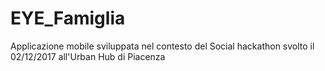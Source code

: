 # EYE_Famiglia
Applicazione mobile sviluppata nel contesto del Social hackathon svolto il 02/12/2017 all'Urban Hub di Piacenza
